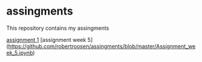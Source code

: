 # assingments
This repository contains my assingments

[assignment 1](https://github.com/robertroosen/assingments/blob/master/Assignment_week_2.ipynb)
[assignment week 5] (https://github.com/robertroosen/assingments/blob/master/Assignment_week_5.ipynb) 
